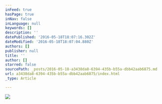 ```yaml
---
inFeed: true
hasPage: true
inNav: false
inLanguage: null
keywords: []
description: ''
datePublished: '2016-05-18T18:07:16.302Z'
dateModified: '2016-05-18T18:07:04.880Z'
authors: []
publisher: null
title: ''
author: []
starred: false
sourcePath: _posts/2016-05-18-a3438da8-6394-435b-b55a-dbb42aab6875.md
url: a3438da8-6394-435b-b55a-dbb42aab6875/index.html
_type: Article

---
```

![](https://the-grid-user-content.s3-us-west-2.amazonaws.com/7c71deb4-6dba-4a52-8758-1ced2b2062b5.jpg)